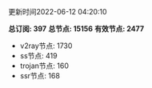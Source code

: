 更新时间2022-06-12 04:20:10

**总订阅: 397**
**总节点: 15156**
**有效节点: 2477**
- v2ray节点: 1730
- ss节点: 419
- trojan节点: 160
- ssr节点: 168
